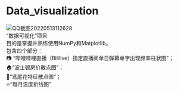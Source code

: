 # Data_visualization
![QQ截图20220513112628](https://user-images.githubusercontent.com/103107612/168205836-76ef546b-1545-4ba5-a234-6883ac83fd10.png)  
“数据可视化”项目  
目的是掌握并熟练使用NumPy和Matplotlib。  
包含四个部分：  
📷 “哔哩哔哩直播（Bililive）指定直播间单日弹幕单字出现频率柱状图”；  
🏠“波士顿房价散点图”；  
🌱“鸢尾花特征散点图”；  
🔥“每月温度折线图”
